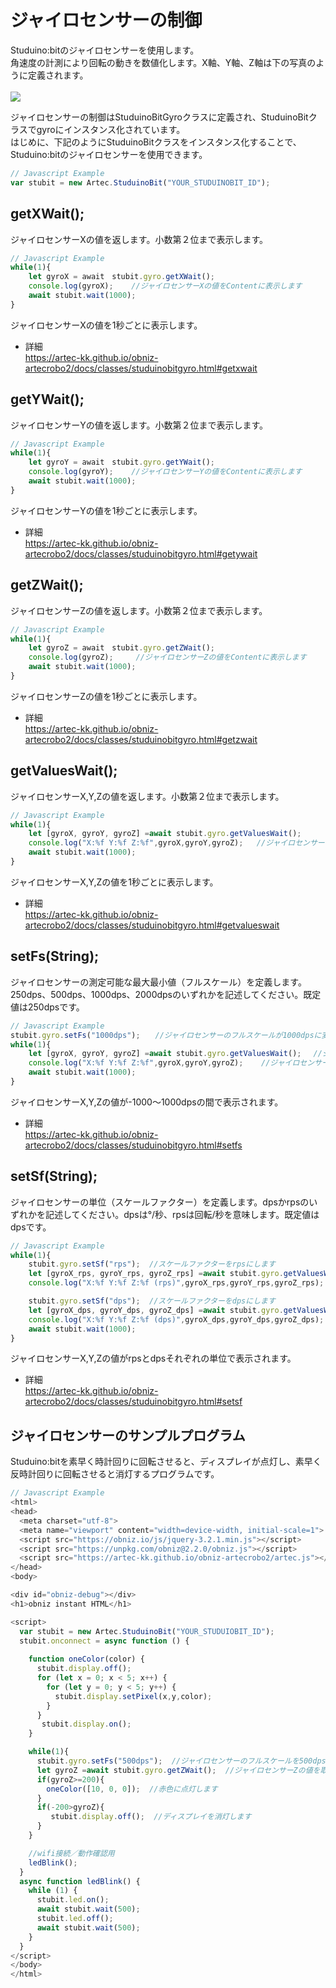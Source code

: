 # ジャイロセンサーの制御
Studuino:bitのジャイロセンサーを使用します。</br>
角速度の計測により回転の動きを数値化します。X軸、Y軸、Z軸は下の写真のように定義されます。</br></br>
![](https://i.imgur.com/5AvPJQy.jpg)




ジャイロセンサーの制御はStuduinoBitGyroクラスに定義され、StuduinoBitクラスでgyroにインスタンス化されています。</br>
はじめに、下記のようにStuduinoBitクラスをインスタンス化することで、Studuino:bitのジャイロセンサーを使用できます。
```Javascript
// Javascript Example
var stubit = new Artec.StuduinoBit("YOUR_STUDUINOBIT_ID");
```

## getXWait();
ジャイロセンサーXの値を返します。小数第２位まで表示します。

```Javascript
// Javascript Example
while(1){
    let gyroX = await　stubit.gyro.getXWait();
    console.log(gyroX);    //ジャイロセンサーXの値をContentに表示します
    await stubit.wait(1000);
}
```
ジャイロセンサーXの値を1秒ごとに表示します。
* 詳細<br/>
https://artec-kk.github.io/obniz-artecrobo2/docs/classes/studuinobitgyro.html#getxwait

## getYWait();
ジャイロセンサーYの値を返します。小数第２位まで表示します。

```Javascript
// Javascript Example
while(1){
    let gyroY = await　stubit.gyro.getYWait();
    console.log(gyroY);    //ジャイロセンサーYの値をContentに表示します
    await stubit.wait(1000);
}
```
ジャイロセンサーYの値を1秒ごとに表示します。
* 詳細<br/>
https://artec-kk.github.io/obniz-artecrobo2/docs/classes/studuinobitgyro.html#getywait

## getZWait();
ジャイロセンサーZの値を返します。小数第２位まで表示します。
```Javascript
// Javascript Example
while(1){
    let gyroZ = await　stubit.gyro.getZWait();
    console.log(gyroZ);     //ジャイロセンサーZの値をContentに表示します
    await stubit.wait(1000);
}
```
ジャイロセンサーZの値を1秒ごとに表示します。
* 詳細<br/>
https://artec-kk.github.io/obniz-artecrobo2/docs/classes/studuinobitgyro.html#getzwait


## getValuesWait();
ジャイロセンサーX,Y,Zの値を返します。小数第２位まで表示します。

```Javascript
// Javascript Example
while(1){
    let [gyroX, gyroY, gyroZ] =await stubit.gyro.getValuesWait();
    console.log("X:%f Y:%f Z:%f",gyroX,gyroY,gyroZ);   //ジャイロセンサーの値をContentに表示します
    await stubit.wait(1000);
}
```
ジャイロセンサーX,Y,Zの値を1秒ごとに表示します。
* 詳細<br/>
https://artec-kk.github.io/obniz-artecrobo2/docs/classes/studuinobitgyro.html#getvalueswait

## setFs(String);
ジャイロセンサーの測定可能な最大最小値（フルスケール）を定義します。250dps、500dps、1000dps、2000dpsのいずれかを記述してください。既定値は250dpsです。<br/>


```Javascript
// Javascript Example
stubit.gyro.setFs("1000dps");　　//ジャイロセンサーのフルスケールが1000dpsに変更されます
while(1){
    let [gyroX, gyroY, gyroZ] =await stubit.gyro.getValuesWait();　 //ジャイロセンサーX,Y,Zの値を取得します
    console.log("X:%f Y:%f Z:%f",gyroX,gyroY,gyroZ);    //ジャイロセンサーの値をContentに表示します
    await stubit.wait(1000);
}
```
ジャイロセンサーX,Y,Zの値が-1000～1000dpsの間で表示されます。
* 詳細<br/>
https://artec-kk.github.io/obniz-artecrobo2/docs/classes/studuinobitgyro.html#setfs


## setSf(String);
ジャイロセンサーの単位（スケールファクター）を定義します。dpsかrpsのいずれかを記述してください。dpsは°/秒、rpsは回転/秒を意味します。既定値はdpsです。<br/>
```Javascript
// Javascript Example
while(1){
    stubit.gyro.setSf("rps");  //スケールファクターをrpsにします
    let [gyroX_rps, gyroY_rps, gyroZ_rps] =await stubit.gyro.getValuesWait();  //ジャイロセンサーX,Y,Zの値を取得します
    console.log("X:%f Y:%f Z:%f (rps)",gyroX_rps,gyroY_rps,gyroZ_rps);　//ジャイロセンサーの値をContentに表示します

    stubit.gyro.setSf("dps");  //スケールファクターをdpsにします
    let [gyroX_dps, gyroY_dps, gyroZ_dps] =await stubit.gyro.getValuesWait();  //ジャイロセンサーX,Y,Zの値を取得します
    console.log("X:%f Y:%f Z:%f (dps)",gyroX_dps,gyroY_dps,gyroZ_dps);　//ジャイロセンサーの値をContentに表示します
    await stubit.wait(1000);
}
```
ジャイロセンサーX,Y,Zの値がrpsとdpsそれぞれの単位で表示されます。
* 詳細<br/>
https://artec-kk.github.io/obniz-artecrobo2/docs/classes/studuinobitgyro.html#setsf

## ジャイロセンサーのサンプルプログラム
Studuino:bitを素早く時計回りに回転させると、ディスプレイが点灯し、素早く反時計回りに回転させると消灯するプログラムです。
```Javascript
// Javascript Example
<html>
<head>
  <meta charset="utf-8">
  <meta name="viewport" content="width=device-width, initial-scale=1">
  <script src="https://obniz.io/js/jquery-3.2.1.min.js"></script>
  <script src="https://unpkg.com/obniz@2.2.0/obniz.js"></script>
  <script src="https://artec-kk.github.io/obniz-artecrobo2/artec.js"></script>
</head>
<body>

<div id="obniz-debug"></div>
<h1>obniz instant HTML</h1>

<script>
  var stubit = new Artec.StuduinoBit("YOUR_STUDUIOBIT_ID");
  stubit.onconnect = async function () {
    
    function oneColor(color) {
      stubit.display.off();
      for (let x = 0; x < 5; x++) {
        for (let y = 0; y < 5; y++) {
          stubit.display.setPixel(x,y,color);
        }
      }
       stubit.display.on();
    }

    while(1){
      stubit.gyro.setFs("500dps");  //ジャイロセンサーのフルスケールを500dpsに変更します
      let gyroZ =await stubit.gyro.getZWait();  //ジャイロセンサーZの値を取得します
      if(gyroZ>=200){
        oneColor([10, 0, 0]);  //赤色に点灯します 
      }
      if(-200>gyroZ){
         stubit.display.off();  //ディスプレイを消灯します
      }
    }

    //wifi接続／動作確認用
    ledBlink();
  }
  async function ledBlink() {
    while (1) {
      stubit.led.on();
      await stubit.wait(500);
      stubit.led.off();
      await stubit.wait(500);
    }
  }
</script>
</body>
</html>
```